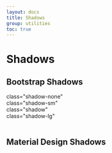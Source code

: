 ```yaml
---
layout: docs
title: Shadows
group: utilities
toc: true
---
```


# Shadows

## Bootstrap Shadows
<div class="row">
  <div class="d-flex flex-wrap mb-4">
    <div class="shadows shadow-none">class="shadow-none"</div>
    <div class="shadows shadow-sm">class="shadow-sm"</div>
    <div class="shadows shadow">class="shadow"</div>
    <div class="shadows shadow-lg">class="shadow-lg"</div>
  </div>
</div>

<br>

## Material Design Shadows
<div class="row">
  <div id="shadows-container" class="d-flex flex-wrap mb-4">
  </div>
</div>
